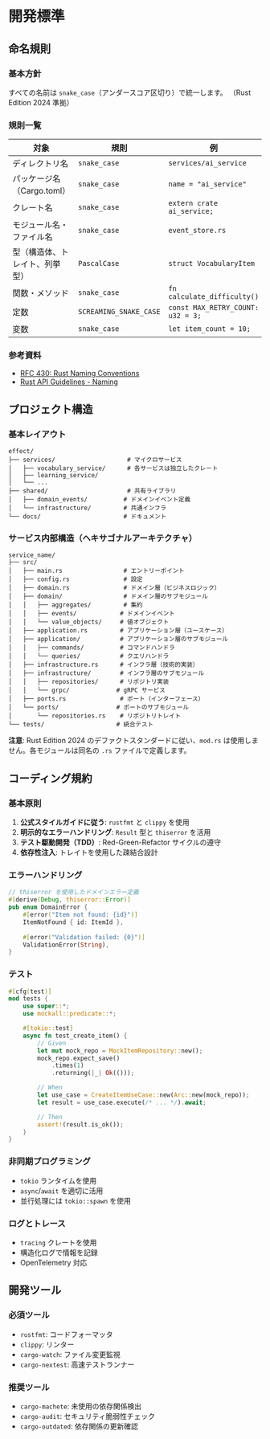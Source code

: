 # 開発標準

## 命名規則

### 基本方針

すべての名前は `snake_case`（アンダースコア区切り）で統一します。
（Rust Edition 2024 準拠）

### 規則一覧

| 対象 | 規則 | 例 |
|------|------|-----|
| ディレクトリ名 | `snake_case` | `services/ai_service` |
| パッケージ名（Cargo.toml） | `snake_case` | `name = "ai_service"` |
| クレート名 | `snake_case` | `extern crate ai_service;` |
| モジュール名・ファイル名 | `snake_case` | `event_store.rs` |
| 型（構造体、トレイト、列挙型） | `PascalCase` | `struct VocabularyItem` |
| 関数・メソッド | `snake_case` | `fn calculate_difficulty()` |
| 定数 | `SCREAMING_SNAKE_CASE` | `const MAX_RETRY_COUNT: u32 = 3;` |
| 変数 | `snake_case` | `let item_count = 10;` |

### 参考資料

- [RFC 430: Rust Naming Conventions](https://rust-lang.github.io/rfcs/0430-finalizing-naming-conventions.html)
- [Rust API Guidelines - Naming](https://rust-lang.github.io/api-guidelines/naming.html)

## プロジェクト構造

### 基本レイアウト

```
effect/
├── services/                    # マイクロサービス
│   ├── vocabulary_service/      # 各サービスは独立したクレート
│   ├── learning_service/
│   └── ...
├── shared/                      # 共有ライブラリ
│   ├── domain_events/          # ドメインイベント定義
│   └── infrastructure/         # 共通インフラ
└── docs/                       # ドキュメント
```

### サービス内部構造（ヘキサゴナルアーキテクチャ）

```
service_name/
├── src/
│   ├── main.rs                 # エントリーポイント
│   ├── config.rs               # 設定
│   ├── domain.rs               # ドメイン層（ビジネスロジック）
│   ├── domain/                 # ドメイン層のサブモジュール
│   │   ├── aggregates/         # 集約
│   │   ├── events/            # ドメインイベント
│   │   └── value_objects/     # 値オブジェクト
│   ├── application.rs         # アプリケーション層（ユースケース）
│   ├── application/           # アプリケーション層のサブモジュール
│   │   ├── commands/          # コマンドハンドラ
│   │   └── queries/           # クエリハンドラ
│   ├── infrastructure.rs      # インフラ層（技術的実装）
│   ├── infrastructure/        # インフラ層のサブモジュール
│   │   ├── repositories/      # リポジトリ実装
│   │   └── grpc/             # gRPC サービス
│   ├── ports.rs               # ポート（インターフェース）
│   └── ports/                # ポートのサブモジュール
│       └── repositories.rs    # リポジトリトレイト
└── tests/                    # 統合テスト
```

**注意**: Rust Edition 2024 のデファクトスタンダードに従い、`mod.rs` は使用しません。各モジュールは同名の `.rs` ファイルで定義します。

## コーディング規約

### 基本原則

1. **公式スタイルガイドに従う**: `rustfmt` と `clippy` を使用
2. **明示的なエラーハンドリング**: `Result` 型と `thiserror` を活用
3. **テスト駆動開発（TDD）**: Red-Green-Refactor サイクルの遵守
4. **依存性注入**: トレイトを使用した疎結合設計

### エラーハンドリング

```rust
// thiserror を使用したドメインエラー定義
#[derive(Debug, thiserror::Error)]
pub enum DomainError {
    #[error("Item not found: {id}")]
    ItemNotFound { id: ItemId },
    
    #[error("Validation failed: {0}")]
    ValidationError(String),
}
```

### テスト

```rust
#[cfg(test)]
mod tests {
    use super::*;
    use mockall::predicate::*;

    #[tokio::test]
    async fn test_create_item() {
        // Given
        let mut mock_repo = MockItemRepository::new();
        mock_repo.expect_save()
            .times(1)
            .returning(|_| Ok(()));

        // When
        let use_case = CreateItemUseCase::new(Arc::new(mock_repo));
        let result = use_case.execute(/* ... */).await;

        // Then
        assert!(result.is_ok());
    }
}
```

### 非同期プログラミング

- `tokio` ランタイムを使用
- `async`/`await` を適切に活用
- 並行処理には `tokio::spawn` を使用

### ログとトレース

- `tracing` クレートを使用
- 構造化ログで情報を記録
- OpenTelemetry 対応

## 開発ツール

### 必須ツール

- `rustfmt`: コードフォーマッタ
- `clippy`: リンター
- `cargo-watch`: ファイル変更監視
- `cargo-nextest`: 高速テストランナー

### 推奨ツール

- `cargo-machete`: 未使用の依存関係検出
- `cargo-audit`: セキュリティ脆弱性チェック
- `cargo-outdated`: 依存関係の更新確認
